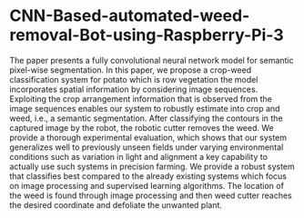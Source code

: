 # CNN-Based-automated-weed-removal-Bot-using-Raspberry-Pi-3
The paper presents a fully convolutional neural network model for semantic pixel-wise segmentation. In this paper, we propose a crop-weed classification system for potato which is row vegetation the model incorporates spatial information by considering image sequences. Exploiting the crop arrangement information that is observed from the image sequences enables our system to robustly estimate into crop and weed, i.e., a semantic segmentation. After classifying the contours in the captured image by the robot, the robotic cutter removes the weed. We provide a thorough experimental evaluation, which shows that our system generalizes well to previously unseen fields under varying environmental conditions such as variation in light and alignment a key capability to actually use such systems in precision farming. We provide a robust system that classifies best compared to the already existing systems which focus on image processing and supervised learning algorithms. The location of the weed is found through image processing and then weed cutter reaches the desired coordinate and defoliate the unwanted plant. 
